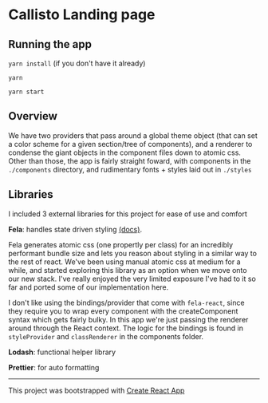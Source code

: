 # Callisto Landing page

## Running the app

`yarn install` (if you don't have it already)

`yarn`

`yarn start`

## Overview

We have two providers that pass around a global theme object (that can set a color scheme for a given section/tree of components), and a renderer to condense the giant objects in the component files down to atomic css. Other than those, the app is fairly straight foward, with components in the `./components` directory, and rudimentary fonts + styles laid out in `./styles`

## Libraries

I included 3 external libraries for this project for ease of use and comfort

**Fela**: handles state driven styling [(docs)](http://fela.js.org/).

Fela generates atomic css (one propertly per class) for an incredibly performant bundle size and lets you reason about styling in a similar way to the rest of react. We've been using manual atomic css at medium for a while, and started exploring this library as an option when we move onto our new stack. I've really enjoyed the very limited exposure I've had to it so far and ported some of our implementation here.

I don't like using the bindings/provider that come with `fela-react`, since they require you to wrap every component with the createComponent syntax which gets fairly bulky. In this app we're just passing the renderer around through the React context. The logic for the bindings is found in `styleProvider` and `classRenderer` in the components folder.

**Lodash**: functional helper library

**Prettier**: for auto formatting

---

This project was bootstrapped with [Create React App](https://github.com/facebookincubator/create-react-app)
